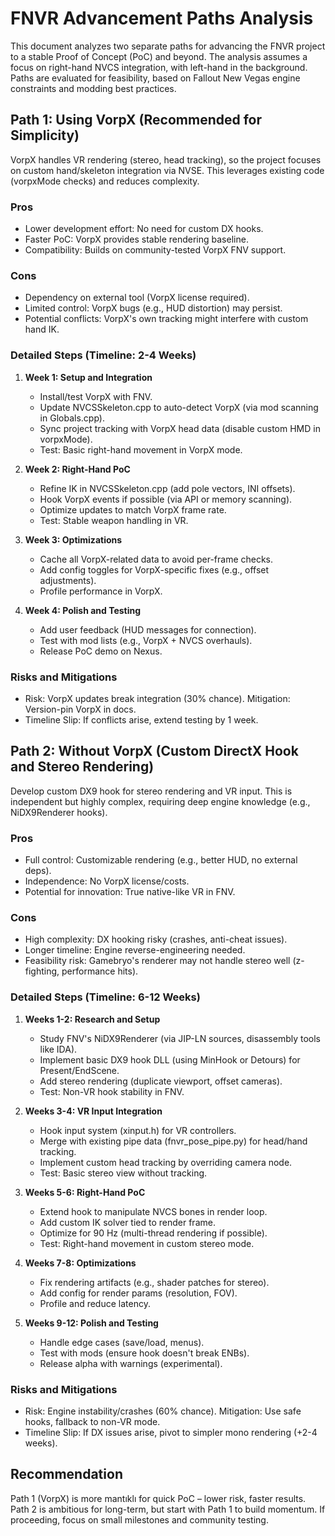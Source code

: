 
# FNVR Advancement Paths Analysis

This document analyzes two separate paths for advancing the FNVR project to a stable Proof of Concept (PoC) and beyond. The analysis assumes a focus on right-hand NVCS integration, with left-hand in the background. Paths are evaluated for feasibility, based on Fallout New Vegas engine constraints and modding best practices.

## Path 1: Using VorpX (Recommended for Simplicity)
VorpX handles VR rendering (stereo, head tracking), so the project focuses on custom hand/skeleton integration via NVSE. This leverages existing code (vorpxMode checks) and reduces complexity.

### Pros
- Lower development effort: No need for custom DX hooks.
- Faster PoC: VorpX provides stable rendering baseline.
- Compatibility: Builds on community-tested VorpX FNV support.

### Cons
- Dependency on external tool (VorpX license required).
- Limited control: VorpX bugs (e.g., HUD distortion) may persist.
- Potential conflicts: VorpX's own tracking might interfere with custom hand IK.

### Detailed Steps (Timeline: 2-4 Weeks)
1. **Week 1: Setup and Integration**
   - Install/test VorpX with FNV.
   - Update NVCSSkeleton.cpp to auto-detect VorpX (via mod scanning in Globals.cpp).
   - Sync project tracking with VorpX head data (disable custom HMD in vorpxMode).
   - Test: Basic right-hand movement in VorpX mode.

2. **Week 2: Right-Hand PoC**
   - Refine IK in NVCSSkeleton.cpp (add pole vectors, INI offsets).
   - Hook VorpX events if possible (via API or memory scanning).
   - Optimize updates to match VorpX frame rate.
   - Test: Stable weapon handling in VR.

3. **Week 3: Optimizations**
   - Cache all VorpX-related data to avoid per-frame checks.
   - Add config toggles for VorpX-specific fixes (e.g., offset adjustments).
   - Profile performance in VorpX.

4. **Week 4: Polish and Testing**
   - Add user feedback (HUD messages for connection).
   - Test with mod lists (e.g., VorpX + NVCS overhauls).
   - Release PoC demo on Nexus.

### Risks and Mitigations
- Risk: VorpX updates break integration (30% chance). Mitigation: Version-pin VorpX in docs.
- Timeline Slip: If conflicts arise, extend testing by 1 week.

## Path 2: Without VorpX (Custom DirectX Hook and Stereo Rendering)
Develop custom DX9 hook for stereo rendering and VR input. This is independent but highly complex, requiring deep engine knowledge (e.g., NiDX9Renderer hooks).

### Pros
- Full control: Customizable rendering (e.g., better HUD, no external deps).
- Independence: No VorpX license/costs.
- Potential for innovation: True native-like VR in FNV.

### Cons
- High complexity: DX hooking risky (crashes, anti-cheat issues).
- Longer timeline: Engine reverse-engineering needed.
- Feasibility risk: Gamebryo's renderer may not handle stereo well (z-fighting, performance hits).

### Detailed Steps (Timeline: 6-12 Weeks)
1. **Weeks 1-2: Research and Setup**
   - Study FNV's NiDX9Renderer (via JIP-LN sources, disassembly tools like IDA).
   - Implement basic DX9 hook DLL (using MinHook or Detours) for Present/EndScene.
   - Add stereo rendering (duplicate viewport, offset cameras).
   - Test: Non-VR hook stability in FNV.

2. **Weeks 3-4: VR Input Integration**
   - Hook input system (xinput.h) for VR controllers.
   - Merge with existing pipe data (fnvr_pose_pipe.py) for head/hand tracking.
   - Implement custom head tracking by overriding camera node.
   - Test: Basic stereo view without tracking.

3. **Weeks 5-6: Right-Hand PoC**
   - Extend hook to manipulate NVCS bones in render loop.
   - Add custom IK solver tied to render frame.
   - Optimize for 90 Hz (multi-thread rendering if possible).
   - Test: Right-hand movement in custom stereo mode.

4. **Weeks 7-8: Optimizations**
   - Fix rendering artifacts (e.g., shader patches for stereo).
   - Add config for render params (resolution, FOV).
   - Profile and reduce latency.

5. **Weeks 9-12: Polish and Testing**
   - Handle edge cases (save/load, menus).
   - Test with mods (ensure hook doesn't break ENBs).
   - Release alpha with warnings (experimental).

### Risks and Mitigations
- Risk: Engine instability/crashes (60% chance). Mitigation: Use safe hooks, fallback to non-VR mode.
- Timeline Slip: If DX issues arise, pivot to simpler mono rendering (+2-4 weeks).

## Recommendation
Path 1 (VorpX) is more mantıklı for quick PoC – lower risk, faster results. Path 2 is ambitious for long-term, but start with Path 1 to build momentum. If proceeding, focus on small milestones and community testing. 